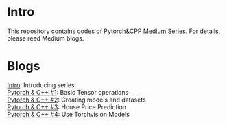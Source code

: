 # Intro 
This repository contains codes of [Pytorch&CPP Medium Series](https://medium.com/@yozkose3/pytorch-c-intro-b50571762162). For details, please read Medium blogs.

# Blogs
[Intro](https://medium.com/@yozkose3/pytorch-c-intro-b50571762162): Introducing series  
[Pytorch & C++ #1](https://medium.com/@yozkose3/pytorch-c-1-5c4d0f7f27a4): Basic Tensor operations  
[Pytorch & C++ #2](https://medium.com/mlearning-ai/pytorch-c-2-creating-models-and-datasets-bf8c58ee40b1): Creating models and datasets  
[Pytorch & C++ #3](): House Price Prediction  
[Pytorch & C++ #4](): Use Torchvision Models  
